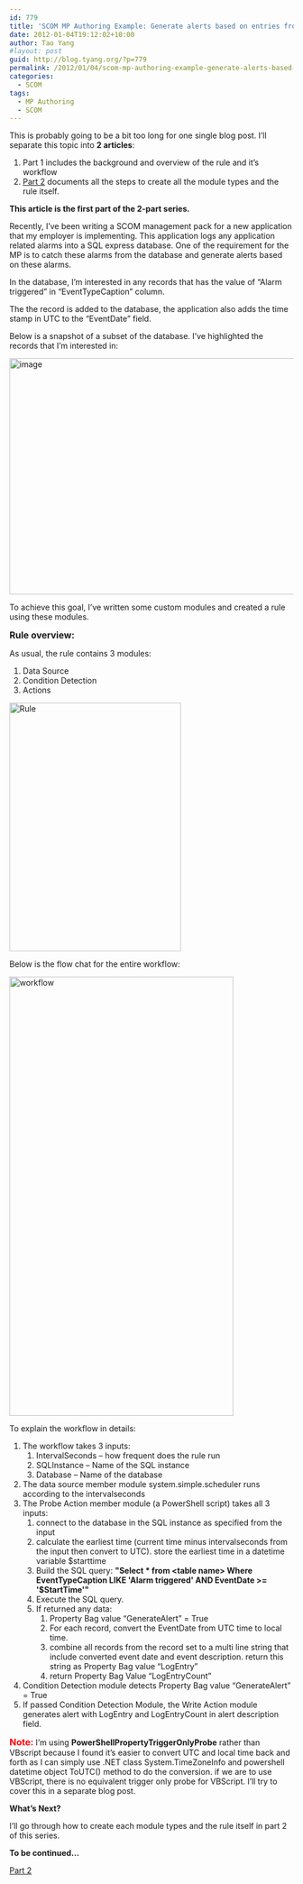 ```yaml
---
id: 779
title: 'SCOM MP Authoring Example: Generate alerts based on entries from SQL Database (Part 1 of 2)'
date: 2012-01-04T19:12:02+10:00
author: Tao Yang
#layout: post
guid: http://blog.tyang.org/?p=779
permalink: /2012/01/04/scom-mp-authoring-example-generate-alerts-based-on-entries-from-sql-database-part-1-of-2/
categories:
  - SCOM
tags:
  - MP Authoring
  - SCOM
---
```

This is probably going to be a bit too long for one single blog post. I’ll separate this topic into <strong>2 articles</strong>:
<ol>
	<li>Part 1 includes the background and overview of the rule and it’s workflow</li>
	<li><a href="http://blog.tyang.org/2012/01/05/scom-mp-authoring-example-generate-alerts-based-on-entries-from-sql-database-part-2-of-2/">Part 2</a> documents all the steps to create all the module types and the rule itself.</li>
</ol>
<strong>This article is the first part of the 2-part series.</strong>

Recently, I’ve been writing a SCOM management pack for a new application that my employer is implementing. This application logs any application related alarms into a SQL express database. One of the requirement for the MP is to catch these alarms from the database and generate alerts based on these alarms.

In the database, I’m interested in any records that has the value of “Alarm triggered” in “EventTypeCaption” column.

The the record is added to the database, the application also adds the time stamp in UTC to the “EventDate” field.

Below is a snapshot of a subset of the database. I’ve highlighted the records that I’m interested in:

<a href="http://blog.tyang.org/wp-content/uploads/2012/01/image.png"><img style="background-image: none; padding-left: 0px; padding-right: 0px; display: inline; padding-top: 0px; border-width: 0px;" title="image" src="http://blog.tyang.org/wp-content/uploads/2012/01/image_thumb.png" alt="image" width="580" height="419" border="0" /></a>

To achieve this goal, I’ve written some custom modules and created a rule using these modules.

<strong><span style="font-size: medium;">Rule overview:</span></strong>

As usual, the rule contains 3 modules:
<ol>
	<li>Data Source</li>
	<li>Condition Detection</li>
	<li>Actions</li>
</ol>
<a href="http://blog.tyang.org/wp-content/uploads/2012/01/Rule.jpg"><img style="background-image: none; padding-left: 0px; padding-right: 0px; display: inline; padding-top: 0px; border: 0px;" title="Rule" src="http://blog.tyang.org/wp-content/uploads/2012/01/Rule_thumb.jpg" alt="Rule" width="304" height="441" border="0" /></a>

Below is the flow chat for the entire workflow:

<a href="http://blog.tyang.org/wp-content/uploads/2012/01/workflow.jpg"><img style="background-image: none; padding-left: 0px; padding-right: 0px; display: inline; padding-top: 0px; border: 0px;" title="workflow" src="http://blog.tyang.org/wp-content/uploads/2012/01/workflow_thumb.jpg" alt="workflow" width="397" height="779" border="0" /></a>

To explain the workflow in details:
<ol>
	<li>The workflow takes 3 inputs:
<ol>
	<li>IntervalSeconds – how frequent does the rule run</li>
	<li>SQLInstance – Name of the SQL instance</li>
	<li>Database – Name of the database</li>
</ol>
</li>
	<li>The data source member module system.simple.scheduler runs according to the intervalseconds</li>
	<li>The Probe Action member module (a PowerShell script) takes all 3 inputs:
<ol>
	<li>connect to the database in the SQL instance as specified from the input</li>
	<li>calculate the earliest time (current time minus intervalseconds from the input then convert to UTC). store the earliest time in a datetime variable $starttime</li>
	<li>Build the SQL query: <strong>"Select * from &lt;table name&gt; Where EventTypeCaption LIKE 'Alarm triggered' AND EventDate &gt;= '$StartTime'"</strong></li>
	<li>Execute the SQL query.</li>
	<li>If returned any data:
<ol>
	<li>Property Bag value “GenerateAlert” = True</li>
	<li>For each record, convert the EventDate from UTC time to local time.</li>
	<li>combine all records from the record set to a multi line string that include converted event date and event description. return this string as Property Bag value “LogEntry”</li>
	<li>return Property Bag Value “LogEntryCount”</li>
</ol>
</li>
</ol>
</li>
	<li>Condition Detection module detects Property Bag value “GenerateAlert” = True</li>
	<li>If passed Condition Detection Module, the Write Action module generates alert with LogEntry and LogEntryCount in alert description field.</li>
</ol>
<strong><span style="color: #ff0000; font-size: medium;">Note:</span></strong> I’m using <strong>PowerShellPropertyTriggerOnlyProbe</strong> rather than VBscript because I found it’s easier to convert UTC and local time back and forth as I can simply use .NET class System.TimeZoneInfo and powershell datetime object ToUTC() method to do the conversion. if we are to use VBScript, there is no equivalent trigger only probe for VBScript. I’ll try to cover this in a separate blog post.

<strong>What’s Next?</strong>

I’ll go through how to create each module types and the rule itself in part 2 of this series.

<strong>To be continued…</strong>

<a href="http://blog.tyang.org/2012/01/05/scom-mp-authoring-example-generate-alerts-based-on-entries-from-sql-database-part-2-of-2/">Part 2</a>